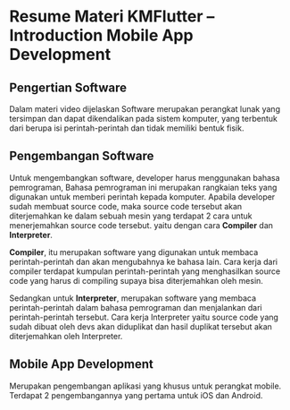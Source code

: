 # Resume Materi KMFlutter – Introduction Mobile App Development

## Pengertian Software

Dalam materi video dijelaskan Software merupakan perangkat lunak yang tersimpan dan dapat dikendalikan pada sistem komputer, yang terbentuk dari berupa isi perintah-perintah dan tidak memiliki bentuk fisik.

## Pengembangan Software

Untuk mengembangkan software, developer harus menggunakan bahasa pemrograman, Bahasa pemrograman ini merupakan rangkaian teks yang digunakan untuk memberi perintah kepada komputer. Apabila developer sudah membuat source code, maka source code tersebut akan diterjemahkan ke dalam sebuah mesin yang terdapat 2 cara untuk menerjemahkan source code tersebut. yaitu dengan cara **Compiler** dan **Interpreter**.

**Compiler**, itu merupakan software yang digunakan untuk membaca perintah-perintah dan akan mengubahnya ke bahasa lain. Cara kerja dari compiler terdapat kumpulan perintah-perintah yang menghasilkan source code yang harus di compiling supaya bisa diterjemahkan oleh mesin.

Sedangkan untuk **Interpreter**, merupakan software yang membaca perintah-perintah dalam bahasa pemrograman dan menjalankan dari perintah-perintah tersebut. Cara kerja Interpreter yaitu source code yang sudah dibuat oleh devs akan diduplikat dan hasil duplikat tersebut akan diterjemahkan oleh Interpreter.

## Mobile App Development

Merupakan pengembangan aplikasi yang khusus untuk perangkat mobile. Terdapat 2 pengembangannya yang pertama untuk iOS dan Android.  